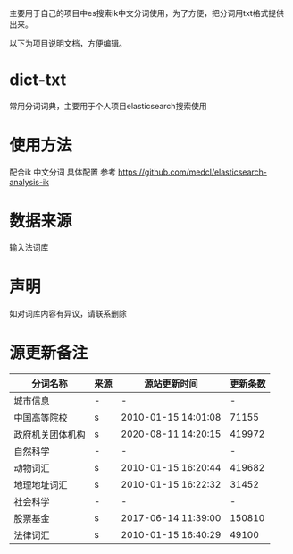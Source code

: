 主要用于自己的项目中es搜索ik中文分词使用，为了方便，把分词用txt格式提供出来。


以下为项目说明文档，方便编辑。

# dict-txt
常用分词词典，主要用于个人项目elasticsearch搜索使用

# 使用方法
配合ik 中文分词
具体配置 参考  https://github.com/medcl/elasticsearch-analysis-ik

# 数据来源

输入法词库

# 声明

如对词库内容有异议，请联系删除

# 源更新备注

|  分词名称   | 来源  | 源站更新时间  | 更新条数  |
|  ----  | ----  | ----  | ----  |
| 城市信息  | - | - | - |
| 中国高等院校  | s | 2010-01-15 14:01:08 | 71155 |
| 政府机关团体机构  | s | 2020-08-11 14:20:15 | 419972 |
| 自然科学  | - | - | - |
| 动物词汇  | s | 2010-01-15 16:20:44 | 419682 |
| 地理地址词汇  | s | 2010-01-15 16:22:32 | 31452 |
| 社会科学  | - | - | - |
| 股票基金  | s | 2017-06-14 11:39:00 | 150810 |
| 法律词汇  | s | 2010-01-15 16:40:29 | 49100 |
